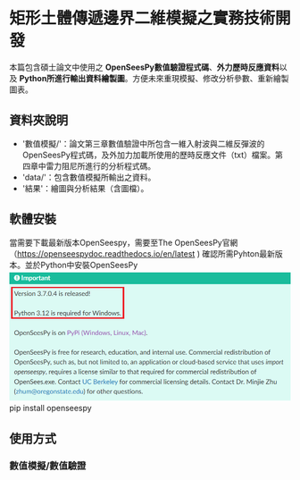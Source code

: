 # 矩形土體傳遞邊界二維模擬之實務技術開發
本篇包含碩士論文中使用之 **OpenSeesPy數值驗證程式碼**、**外力歷時反應資料**以及 **Python所進行輸出資料繪製圖**。方便未來重現模擬、修改分析參數、重新繪製圖表。
## 資料夾說明
- '數值模擬/'：論文第三章數值驗證中所包含一維入射波與二維反彈波的OpenSeesPy程式碼，及外加力加載所使用的歷時反應文件（txt）檔案。第四章中雷力阻尼所進行的分析程式碼。
- 'data/'：包含數值模擬所輸出之資料。
- '結果'：繪圖與分析結果（含圖檔）。
## 軟體安裝
當需要下載最新版本OpenSeespy，需要至The OpenSeesPy官網（https://openseespydoc.readthedocs.io/en/latest )
確認所需Pyhton最新版本。並於Python中安裝OpenSeesPy
![image](https://github.com/wwe2323520/Distributed-load-at-soil-/blob/main/Version.png)
pip install openseespy
## 使用方式

### 數值模擬/數值驗證
